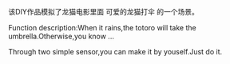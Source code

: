 该DIY作品模拟了龙猫电影里面 可爱的龙猫打伞 的一个场景。

Function description:When it rains,the totoro will take the umbrella.Otherwise,you know ...

Through two simple sensor,you can make it by youself.Just do it.
